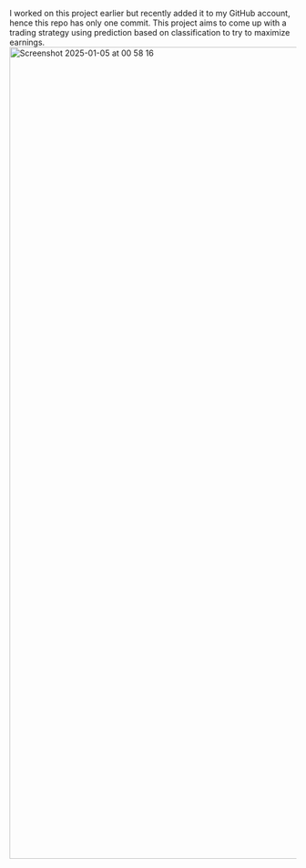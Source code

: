 I worked on this project earlier but recently added it to my GitHub account, hence this repo has only one commit.
This project aims to come up with a trading strategy using prediction based on classification to try to maximize earnings.
<img width="1423" alt="Screenshot 2025-01-05 at 00 58 16" src="https://github.com/user-attachments/assets/f0978eff-5386-4542-9f9c-fa68a15690f7" />

